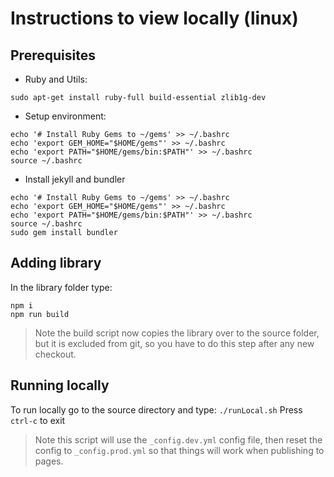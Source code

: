# Instructions to view locally (linux)
## Prerequisites
* Ruby and Utils: 
```
sudo apt-get install ruby-full build-essential zlib1g-dev
```
* Setup environment:
```
echo '# Install Ruby Gems to ~/gems' >> ~/.bashrc
echo 'export GEM_HOME="$HOME/gems"' >> ~/.bashrc
echo 'export PATH="$HOME/gems/bin:$PATH"' >> ~/.bashrc
source ~/.bashrc
```
* Install jekyll and bundler
```
echo '# Install Ruby Gems to ~/gems' >> ~/.bashrc
echo 'export GEM_HOME="$HOME/gems"' >> ~/.bashrc
echo 'export PATH="$HOME/gems/bin:$PATH"' >> ~/.bashrc
source ~/.bashrc
sudo gem install bundler
```
## Adding library
In the library folder type:
```
npm i
npm run build
```
> Note the build script now copies the library over to the source folder, but it is excluded from git, so you have to do this step after any new checkout.

## Running locally
To run locally go to the source directory and type: ```./runLocal.sh```
Press ```ctrl-c``` to exit
> Note this script will use the ```_config.dev.yml``` config file, then reset the config to ```_config.prod.yml``` so that things will work when publishing to pages.